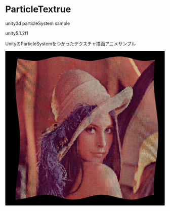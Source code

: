# ParticleTextrue
unity3d particleSystem sample

unity5.1.2f1

UnityのParticleSystemをつかったテクスチャ描画アニメサンプル

![sample](screen.png)
